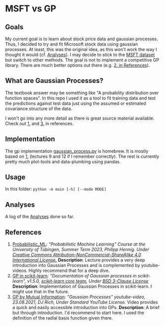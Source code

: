 # MSFT vs GP

## Goals
My current goal is to learn about stock price data and gaussian processes. Thus, I decided to try and fit Microsoft stock data using gaussian processes. At least, this was the original idea, as this won't work the way I thought it would (cf. [Analyses](#analyses)). I may decide to stick to the  <a href="/DataSets/Docs/Datasets.md">MSFT dataset</a> but switch to other methods. The goal is not to implement a competitive GP library. There are much better options out there (e.g. [2. in References](#references)).

## What are Gaussian Processes?
The textbook answer may be something like "A probability distribution over function spaces". In this repo I used it as a tool to fit training data and test the predictions against test data just using the assumed or estimated covariance structure of the data.

I won't go into any more detail as there is great source material available. Check out [1.](#references) and [3.](#references) in references.

## Implementation
The gp implementation [gaussian_process.py](../gp_main.py) is homebrew. It is mostly based on [1.](#references) (lectures 9 and 12 if I remember correctly). The rest is currently pretty much plot-tools and data-plumbing using pandas. 

## Usage
In this folder:
`python -m main [-h] [--mode MODE]`

## Analyses
A log of the [Analyses](Analyses.md) done so far.

## References
1. [Probabilistic_ML](https://github.com/philipphennig/Probabilistic_ML)*: "Probabilistic Machine Learning" Course at the University of Tübingen, Summer Term 2023, Philipp Hennig. Under [Creative Commons Attribution-NonCommercial-ShareAlike 4.0 International License.](https://creativecommons.org/licenses/by-nc-sa/4.0/)* 
**Description**: Lecture provides a very deep introduction into Gaussian Processes and is complemented by youtube-videos. Highly recommend that for a deep dive.
2. [GP in scikit-learn](https://scikit-learn.org/stable/modules/gaussian_process.html)*: "Documentation of Gaussian processes in scikit-learn", v1.5.0, [scikit-learn core team](https://scikit-learn.org/dev/about.html#authors), Under [BSD 3-Clause License](https://opensource.org/license/bsd-3-clause)* 
**Description**: Implementation of Gaussian Processes in scikit-learn. I might use that in the future.
3. [GP by Mutual Information](https://www.youtube.com/watch?v=UBDgSHPxVME&t=432s)*: "Gaussian Processes" youtube-video, 23.08.2021, DJ Rich, Under Standard YouTube License.* Video provides a quick and easily accessible introduction into GPs. 
**Description**: A brief but through introduction. I'd recommend to start here. I used the definition of the radial basis function given there.    

<!--
## Possible improvements
* Estimation of data standard deviation from data
* Different kernel-functions 
* Estimation of covariance function
-->


